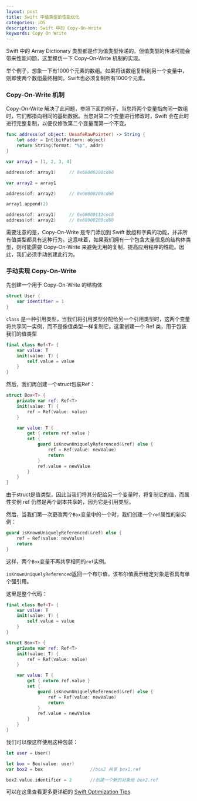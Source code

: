 ```yaml
---
layout: post
title: Swift 中值类型的性能优化
categories: iOS
description: Swift 中的 Copy-On-Write
keywords: Copy On Write
---
```


Swift 中的 Array Dictionary 类型都是作为值类型传递的，但值类型的传递可能会带来性能问题，这里模仿一下 Copy-On-Write 机制的实现。

举个例子，想象一下有1000个元素的数组。如果将该数组复制到另一个变量中，则即使两个数组最终相同，Swift也必须复制所有1000个元素。

### Copy-On-Write 机制

Copy-On-Write 解决了此问题，参照下面的例子，当您将两个变量指向同一数组时，它们都指向相同的基础数据。当您对第二个变量进行修改时，Swift 会在此时进行完整复制，以便仅修改第二个变量而第一个不变。

```swift
func address(of object: UnsafeRawPointer) -> String {
    let addr = Int(bitPattern: object)
    return String(format: "%p", addr)
}

var array1 = [1, 2, 3, 4]

address(of: array1)     // 0x60000200cd60

var array2 = array1

address(of: array2)     // 0x60000200cd60

array1.append(2)

address(of: array1)     // 0x60000112cec0
address(of: array2)     // 0x60000200cd60

```


需要注意的是，Copy-On-Write 是专门添加到 Swift 数组和字典的功能，并非所有值类型都具有这种行为。这意味着，如果我们拥有一个包含大量信息的结构体类型，则可能需要 Copy-On-Write 来避免无用的复制，提高应用程序的性能。因此，我们必须手动创建此行为。

### 手动实现 Copy-On-Write

先创建一个用于 Copy-On-Write 的结构体
```swift
struct User {
    var identifier = 1
}

```

`class` 是一种引用类型，当我们将引用类型分配给另一个引用类型时，这两个变量将共享同一实例，而不是像值类型一样复制它。这里创建一个 Ref 类，用于包装我们的值类型

```swift
final class Ref<T> {
    var value: T
    init(value: T) {
        self.value = value
    }
}

```

然后，我们再创建一个struct包装Ref：
```swift
struct Box<T> {
    private var ref: Ref<T>
    init(value: T) {
        ref = Ref(value: value)
    }

    var value: T {
        get { return ref.value }
        set {
            guard isKnownUniquelyReferenced(&ref) else {
                ref = Ref(value: newValue)
                return
            }
            ref.value = newValue
        }
    }
}

```
由于struct是值类型，因此当我们将其分配给另一个变量时，将复制它的值，而属性实例 ref 仍然是两个副本共享的，因为它是引用类型。

然后，当我们第一次更改两个`Box`变量中的一个时，我们创建一个`ref`属性的新实例：

```swift
guard isKnownUniquelyReferenced(&ref) else {
    ref = Ref(value: newValue)
    return
}
```

这样，两个`Box`变量不再共享相同的`ref`实例。

`isKnownUniquelyReferenced`返回一个布尔值，该布尔值表示给定对象是否具有单个强引用。

这里是整个代码：
```swift
final class Ref<T> {
    var value: T
    init(value: T) {
        self.value = value
    }
}

struct Box<T> {
    private var ref: Ref<T>
    init(value: T) {
        ref = Ref(value: value)
    }

    var value: T {
        get { return ref.value }
        set {
            guard isKnownUniquelyReferenced(&ref) else {
                ref = Ref(value: newValue)
                return
            }
            ref.value = newValue
        }
    }
}
```
我们可以像这样使用这种包装：
```swift
let user = User()

let box = Box(value: user)
var box2 = box                  //box2 共享 box1.ref

box2.value.identifier = 2       //创建一个新的对象给 box2.ref
```

可以在这里查看更多更详细的 [Swift Optimization Tips](https://github.com/apple/swift/blob/master/docs/OptimizationTips.rst).


